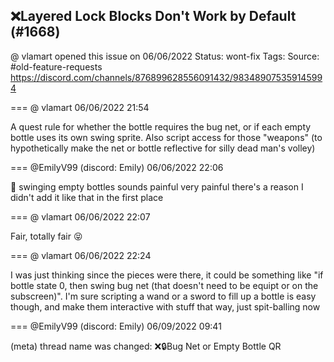 ## ❌Layered Lock Blocks Don't Work by Default (#1668)
@ vlamart opened this issue on 06/06/2022
Status: wont-fix
Tags: 
Source: #old-feature-requests https://discord.com/channels/876899628556091432/983489075359145994


=== @ vlamart 06/06/2022 21:54

A quest rule for whether the bottle requires the bug net, or if each empty bottle uses its own swing sprite. Also script access for those "weapons" (to hypothetically make the net or bottle reflective for silly dead man's volley)

=== @EmilyV99 (discord: Emily) 06/06/2022 22:06

🤢
swinging empty bottles sounds painful
very painful
there's a reason I didn't add it like that in the first place

=== @ vlamart 06/06/2022 22:07

Fair, totally fair 😝

=== @ vlamart 06/06/2022 22:24

I was just thinking since the pieces were there, it could be something like "if bottle state 0, then swing bug net (that doesn't need to be equipt or on the subscreen)". I'm sure scripting a wand or a sword to fill up a bottle is easy though, and make them interactive with stuff that way, just spit-balling now

=== @EmilyV99 (discord: Emily) 06/09/2022 09:41

(meta) thread name was changed: ❌🔒Bug Net or Empty Bottle QR
